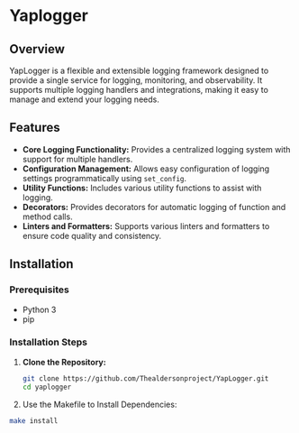 # Yaplogger

## Overview

YapLogger is a flexible and extensible logging framework designed to provide a single service for logging, monitoring, and observability. It supports multiple logging handlers and integrations, making it easy to manage and extend your logging needs.

## Features

-  **Core Logging Functionality:** Provides a centralized logging system with support for multiple handlers.
-  **Configuration Management:** Allows easy configuration of logging settings programmatically using `set_config`.
-  **Utility Functions:** Includes various utility functions to assist with logging.
-  **Decorators:** Provides decorators for automatic logging of function and method calls.
-  **Linters and Formatters:** Supports various linters and formatters to ensure code quality and consistency.

## Installation

### Prerequisites

-  Python 3
-  pip

### Installation Steps

1. **Clone the Repository:**

   ```sh
   git clone https://github.com/Thealdersonproject/YapLogger.git
   cd yaplogger
    ```
2.	Use the Makefile to Install Dependencies:
   ```sh
  make install
```
